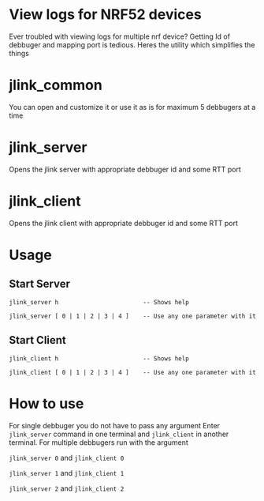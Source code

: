 # View logs for NRF52 devices

Ever troubled with viewing logs for multiple nrf device? 
Getting Id of debbuger and mapping port is tedious. Heres the utility which simplifies the things

# jlink_common
You can open and customize it or use it as is for maximum 5 debbugers at a time

# jlink_server
Opens the jlink server with appropriate debbuger id and some RTT port

# jlink_client
Opens the jlink client with appropriate debbuger id and some RTT port

# Usage
## Start Server

`jlink_server h                        -- Shows help`

`jlink_server [ 0 | 1 | 2 | 3 | 4 ]    -- Use any one parameter with it`

## Start Client
`jlink_client h                        -- Shows help`

`jlink_client [ 0 | 1 | 2 | 3 | 4 ]    -- Use any one parameter with it`

# How to use
For single debbuger you do not have to pass any argument
Enter `jlink_server` command in one terminal and `jlink_client` in another terminal. For multiple debbugers run with the argument

`jlink_server 0` and `jlink_client 0`

`jlink_server 1` and `jlink_client 1`

`jlink_server 2` and `jlink_client 2`
